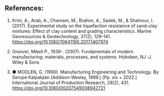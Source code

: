 ## References:

1. Krim, A., Arab, A., Chemam, M., Brahim, A., Sadek, M., & Shahrour, I. (2017). Experimental study on the liquefaction resistance of sand–clay mixtures: Effect of clay content and grading characteristics. Marine Georesources & Geotechnology, 37(2), 129–141.
https://doi.org/10.1080/1064119X.2017.1407974

2. Groover, Mikell P., 1939-. (2007). Fundamentals of modern manufacturing: materials, processes, and systems. Hoboken, NJ :J. Wiley & Sons

3. ●	MODLEN, G. (1990). Manufacturing Engineering and Technology. By Serope Kalpakjian (Addison-Wesley, 1989.) [Pp. xix + 2022.] International Journal of Production Research, 28(2), 431.
https://doi.org/10.1080/00207549008942721
